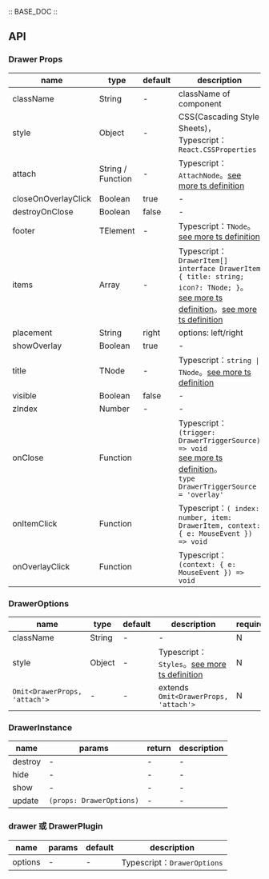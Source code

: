 :: BASE_DOC ::

## API

### Drawer Props

name | type | default | description | required
-- | -- | -- | -- | --
className | String | - | className of component | N
style | Object | - | CSS(Cascading Style Sheets)，Typescript：`React.CSSProperties` | N
attach | String / Function | - | Typescript：`AttachNode`。[see more ts definition](https://github.com/Tencent/tdesign-mobile-react/blob/develop/src/common.ts) | N
closeOnOverlayClick | Boolean | true | \- | N
destroyOnClose | Boolean | false | \- | N
footer | TElement | - | Typescript：`TNode`。[see more ts definition](https://github.com/Tencent/tdesign-mobile-react/blob/develop/src/common.ts) | N
items | Array | - | Typescript：`DrawerItem[] ` `interface DrawerItem { title: string; icon?: TNode; }`。[see more ts definition](https://github.com/Tencent/tdesign-mobile-react/blob/develop/src/common.ts)。[see more ts definition](https://github.com/Tencent/tdesign-mobile-react/tree/develop/src/drawer/type.ts) | N
placement | String | right | options: left/right | N
showOverlay | Boolean | true | \- | N
title | TNode | - | Typescript：`string \| TNode`。[see more ts definition](https://github.com/Tencent/tdesign-mobile-react/blob/develop/src/common.ts) | N
visible | Boolean | false | \- | N
zIndex | Number | - | \- | N
onClose | Function |  | Typescript：`(trigger: DrawerTriggerSource) => void`<br/>[see more ts definition](https://github.com/Tencent/tdesign-mobile-react/tree/develop/src/drawer/type.ts)。<br/>`type DrawerTriggerSource = 'overlay'`<br/> | N
onItemClick | Function |  | Typescript：`( index: number, item: DrawerItem, context: { e: MouseEvent }) => void`<br/> | N
onOverlayClick | Function |  | Typescript：`(context: { e: MouseEvent }) => void`<br/> | N

### DrawerOptions

name | type | default | description | required
-- | -- | -- | -- | --
className | String | - | \- | N
style | Object | - | Typescript：`Styles`。[see more ts definition](https://github.com/Tencent/tdesign-mobile-react/blob/develop/src/common.ts) | N
`Omit<DrawerProps, 'attach'>` | \- | - | extends `Omit<DrawerProps, 'attach'>` | N

### DrawerInstance

name | params | return | description
-- | -- | -- | --
destroy | \- | \- | \-
hide | \- | \- | \-
show | \- | \- | \-
update | `(props: DrawerOptions)` | \- | \-

### drawer 或 DrawerPlugin

name | params | default | description
-- | -- | -- | --
options | \- | - | Typescript：`DrawerOptions`
